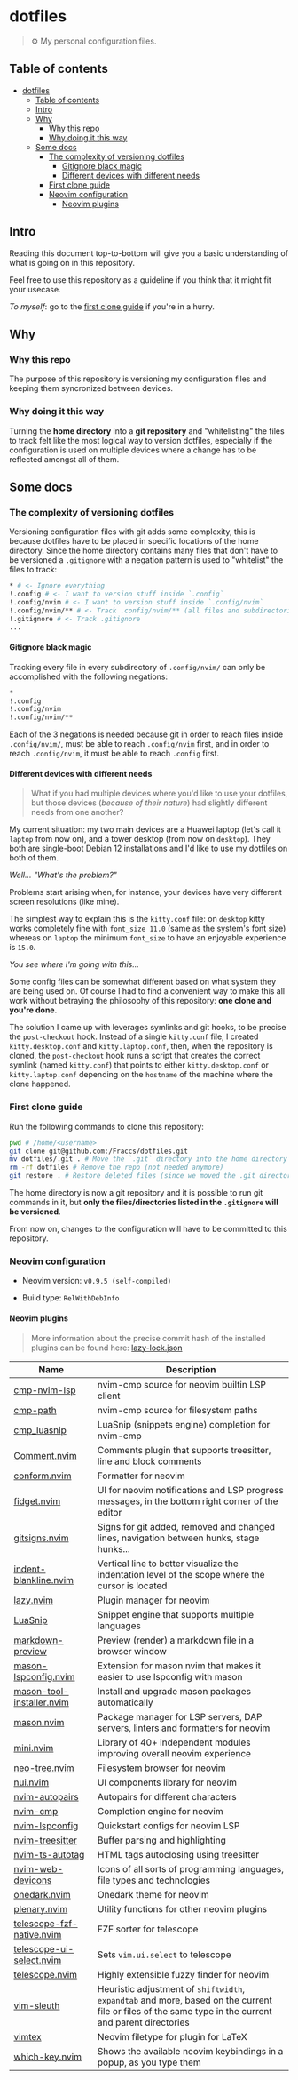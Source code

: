 # dotfiles

> ⚙️ My personal configuration files.

## Table of contents

<!--toc:start-->
- [dotfiles](#dotfiles)
  - [Table of contents](#table-of-contents)
  - [Intro](#intro)
  - [Why](#why)
    - [Why this repo](#why-this-repo)
    - [Why doing it this way](#why-doing-it-this-way)
  - [Some docs](#some-docs)
    - [The complexity of versioning dotfiles](#the-complexity-of-versioning-dotfiles)
      - [Gitignore black magic](#gitignore-black-magic)
      - [Different devices with different needs](#different-devices-with-different-needs)
    - [First clone guide](#first-clone-guide)
    - [Neovim configuration](#neovim-configuration)
      - [Neovim plugins](#neovim-plugins)
<!--toc:end-->

## Intro

Reading this document top-to-bottom will give you a basic understanding of what is going on in this repository.

Feel free to use this repository as a guideline if you think that it might fit your usecase.

*To myself*: go to the [first clone guide](#first-clone-guide) if you're in a hurry.

## Why

### Why this repo

The purpose of this repository is versioning my configuration files and keeping them syncronized between devices.

### Why doing it this way

Turning the **home directory** into a **git repository** and "whitelisting" the files to track felt like the most logical way to version dotfiles, especially if the configuration is used on multiple devices where a change has to be reflected amongst all of them.

## Some docs

### The complexity of versioning dotfiles

Versioning configuration files with git adds some complexity, this is because dotfiles have to be placed in specific locations of the home directory.
Since the home directory contains many files that don't have to be versioned a `.gitignore` with a negation pattern is used to "whitelist" the files to track:

```sh
* # <- Ignore everything
!.config # <- I want to version stuff inside `.config`
!.config/nvim # <- I want to version stuff inside `.config/nvim`
!.config/nvim/** # <- Track .config/nvim/** (all files and subdirectories in it)
!.gitignore # <- Track .gitignore
...
```

#### Gitignore black magic

Tracking every file in every subdirectory of `.config/nvim/` can only be accomplished with the following negations:

```sh
*
!.config
!.config/nvim
!.config/nvim/**
```

Each of the 3 negations is needed because git in order to reach files inside `.config/nvim/`, must be able to reach `.config/nvim` first, and in order to reach `.config/nvim`, it must be able to reach `.config` first.

#### Different devices with different needs

> What if you had multiple devices where you'd like to use your dotfiles, but those devices (*because of their nature*) had slightly different needs from one another?

My current situation: my two main devices are a Huawei laptop (let's call it `laptop` from now on), and a tower desktop (from now on `desktop`). They both are single-boot Debian 12 installations and I'd like to use my dotfiles on both of them.

*Well... "What's the problem?"*

Problems start arising when, for instance, your devices have very different screen resolutions (like mine).

The simplest way to explain this is the `kitty.conf` file: on `desktop` kitty works completely fine with `font_size 11.0` (same as the system's font size) whereas on `laptop` the minimum `font_size` to have an enjoyable experience is `15.0`.

*You see where I'm going with this...*

Some config files can be somewhat different based on what system they are being used on. Of course I had to find a convenient way to make this all work without betraying the philosophy of this repository: **one clone and you're done**.

The solution I came up with leverages symlinks and git hooks, to be precise the `post-checkout` hook. Instead of a single `kitty.conf` file, I created `kitty.desktop.conf` and `kitty.laptop.conf`, then, when the repository is cloned, the `post-checkout` hook runs a script that creates the correct symlink (named `kitty.conf`) that points to either `kitty.desktop.conf` or `kitty.laptop.conf` depending on the `hostname` of the machine where the clone happened.

### First clone guide

Run the following commands to clone this repository:

```sh
pwd # /home/<username>
git clone git@github.com:/Fraccs/dotfiles.git
mv dotfiles/.git . # Move the `.git` directory into the home directory
rm -rf dotfiles # Remove the repo (not needed anymore)
git restore . # Restore deleted files (since we moved the .git directory), this will "create" README.md, .gitignore, .config/... inside the home directory
```

The home directory is now a git repository and it is possible to run git commands in it, but **only the files/directories listed in the `.gitignore` will be versioned**.

From now on, changes to the configuration will have to be committed to this repository.

### Neovim configuration

- Neovim version: `v0.9.5 (self-compiled)`

- Build type: `RelWithDebInfo`

#### Neovim plugins

> More information about the precise commit hash of the installed plugins can be found here: [lazy-lock.json](https://github.com/Fraccs/dotfiles/blob/main/.config/nvim/lazy-lock.json)

| Name | Description |
| ---- | ----------- |
| [cmp-nvim-lsp](https://github.com/hrsh7th/cmp-nvim-lsp) | nvim-cmp source for neovim builtin LSP client |
| [cmp-path](https://github.com/hrsh7th/cmp-path) | nvim-cmp source for filesystem paths |
| [cmp_luasnip](https://github.com/saadparwaiz1/cmp_luasnip) | LuaSnip (snippets engine) completion for nvim-cmp |
| [Comment.nvim](https://github.com/numToStr/Comment.nvim) | Comments plugin that supports treesitter, line and block comments  |
| [conform.nvim](https://github.com/stevearc/conform.nvim) | Formatter for neovim |
| [fidget.nvim](https://github.com/j-hui/fidget.nvim) | UI for neovim notifications and LSP progress messages, in the bottom right corner of the editor |
| [gitsigns.nvim](https://github.com/lewis6991/gitsigns.nvim) | Signs for git added, removed and changed lines, navigation between hunks, stage hunks... |
| [indent-blankline.nvim](https://github.com/lukas-reineke/indent-blankline.nvim) | Vertical line to better visualize the indentation level of the scope where the cursor is located |
| [lazy.nvim](https://github.com/folke/lazy.nvim) | Plugin manager for neovim |
| [LuaSnip](https://github.com/L3MON4D3/LuaSnip) | Snippet engine that supports multiple languages
| [markdown-preview](https://github.com/iamcco/markdown-preview.nvim) | Preview (render) a markdown file in a browser window |
| [mason-lspconfig.nvim](https://github.com/williamboman/mason-lspconfig.nvim) | Extension for mason.nvim that makes it easier to use lspconfig with mason |
| [mason-tool-installer.nvim](https://github.com/WhoIsSethDaniel/mason-tool-installer.nvim) | Install and upgrade mason packages automatically |
| [mason.nvim](https://github.com/williamboman/mason.nvim) | Package manager for LSP servers, DAP servers, linters and formatters for neovim |
| [mini.nvim](https://github.com/echasnovski/mini.nvim) | Library of 40+ independent modules improving overall neovim experience |
| [neo-tree.nvim](https://github.com/nvim-neo-tree/neo-tree.nvim) | Filesystem browser for neovim |
| [nui.nvim](https://github.com/MunifTanjim/nui.nvim) | UI components library for neovim |
| [nvim-autopairs](https://github.com/windwp/nvim-autopairs) | Autopairs for different characters |
| [nvim-cmp](https://github.com/hrsh7th/nvim-cmp) | Completion engine for neovim |
| [nvim-lspconfig](https://github.com/neovim/nvim-lspconfig) | Quickstart configs for neovim LSP |
| [nvim-treesitter](https://github.com/nvim-treesitter/nvim-treesitter) | Buffer parsing and highlighting |
| [nvim-ts-autotag](https://github.com/windwp/nvim-ts-autotag) | HTML tags autoclosing using treesitter |
| [nvim-web-devicons](https://github.com/nvim-tree/nvim-web-devicons) | Icons of all sorts of programming languages, file types and technologies |
| [onedark.nvim](https://github.com/navarasu/onedark.nvim) | Onedark theme for neovim |
| [plenary.nvim](https://github.com/nvim-lua/plenary.nvim) | Utility functions for other neovim plugins |
| [telescope-fzf-native.nvim](https://github.com/nvim-telescope/telescope-fzf-native.nvim) | FZF sorter for telescope |
| [telescope-ui-select.nvim](https://github.com/nvim-telescope/telescope-ui-select.nvim) | Sets `vim.ui.select` to telescope |
| [telescope.nvim](https://github.com/nvim-telescope/telescope.nvim) | Highly extensible fuzzy finder for neovim |
| [vim-sleuth](https://github.com/tpope/vim-sleuth) | Heuristic adjustment of `shiftwidth`, `expandtab` and more, based on the current file or files of the same type in the current and parent directories |
| [vimtex](https://github.com/lervag/vimtex) | Neovim filetype for plugin for LaTeX |
| [which-key.nvim](https://github.com/folke/which-key.nvim) | Shows the available neovim keybindings in a popup, as you type them |
